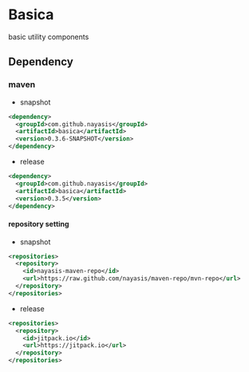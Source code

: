 # Basica
basic utility components


## Dependency

### maven

- snapshot
```xml
<dependency>
  <groupId>com.github.nayasis</groupId>
  <artifactId>basica</artifactId>
  <version>0.3.6-SNAPSHOT</version>
</dependency>
```

- release
```xml
<dependency>
  <groupId>com.github.nayasis</groupId>
  <artifactId>basica</artifactId>
  <version>0.3.5</version>
</dependency>
```

#### repository setting

- snapshot
```xml
<repositories>
  <repository>
    <id>nayasis-maven-repo</id>
    <url>https://raw.github.com/nayasis/maven-repo/mvn-repo</url>
  </repository>
</repositories>
```

- release
```xml
<repositories>
  <repository>
    <id>jitpack.io</id>
    <url>https://jitpack.io</url>
  </repository>
</repositories>
```
